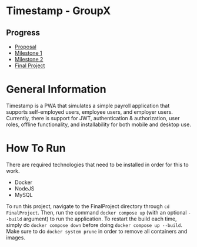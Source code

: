 # Timestamp - GroupX
## Progress
- [Proposal](Proposal/README.md)
- [Milestone 1](Milestone1/README.md)
- [Milestone 2](Milestone2/README.md)
- [Final Project](FinalProject/README.md)

# General Information
Timestamp is a PWA that simulates a simple payroll application that supports self-employed users, employee users, and employer users. Currently, there is support for JWT, authentication & authorization, user roles, offline functionality, and installability for both mobile and desktop use. 

# How To Run
There are required technologies that need to be installed in order for this to work.

- Docker
- NodeJS
- MySQL 

To run this project, navigate to the FinalProject directory through ``cd FinalProject``. Then, run the command ``docker compose up`` (with an optional ``--build`` argument) to run the application. To restart the build each time, simply do ``docker compose down`` before doing ``docker compose up --build``. Make sure to do ``docker system prune`` in order to remove all containers and images.
